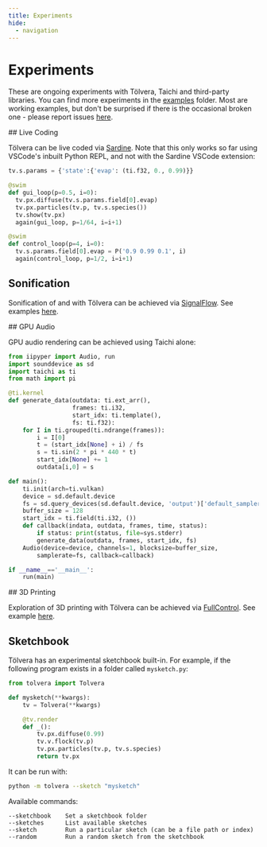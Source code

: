 ```yaml
---
title: Experiments
hide:
  - navigation
---
```


# Experiments

These are ongoing experiments with Tölvera, Taichi and third-party libraries.
You can find more experiments in the [examples](https://github.com/Intelligent-Instruments-Lab/iil-examples/tree/main/tolvera) folder.
Most are working examples, but don't be surprised if there is the occasional broken one - please report issues [here](https://github.com/Intelligent-Instruments-Lab/tolvera/issues).

## Live Coding

Tölvera can be live coded via [Sardine](https://sardine.raphaelforment.fr/).
Note that this only works so far using VSCode's inbuilt Python REPL, and not with the Sardine VSCode extension:

```py
tv.s.params = {'state':{'evap': (ti.f32, 0., 0.99)}}

@swim
def gui_loop(p=0.5, i=0):
  tv.px.diffuse(tv.s.params.field[0].evap)
  tv.px.particles(tv.p, tv.s.species())
  tv.show(tv.px)
  again(gui_loop, p=1/64, i=i+1)

@swim
def control_loop(p=4, i=0):
  tv.s.params.field[0].evap = P('0.9 0.99 0.1', i)
  again(control_loop, p=1/2, i=i+1)
```

## Sonification

Sonification of and with Tölvera can be achieved via [SignalFlow](https://signalflow.dev). See examples [here](https://github.com/Intelligent-Instruments-Lab/iil-examples/tree/main/tolvera/signalflow).

## GPU Audio

GPU audio rendering can be achieved using Taichi alone:

```py
from iipyper import Audio, run
import sounddevice as sd
import taichi as ti
from math import pi

@ti.kernel
def generate_data(outdata: ti.ext_arr(), 
                  frames: ti.i32, 
                  start_idx: ti.template(), 
                  fs: ti.f32):
    for I in ti.grouped(ti.ndrange(frames)):
        i = I[0]
        t = (start_idx[None] + i) / fs
        s = ti.sin(2 * pi * 440 * t)
        start_idx[None] += 1
        outdata[i,0] = s

def main():
    ti.init(arch=ti.vulkan)
    device = sd.default.device
    fs = sd.query_devices(sd.default.device, 'output')['default_samplerate']
    buffer_size = 128
    start_idx = ti.field(ti.i32, ())
    def callback(indata, outdata, frames, time, status):
        if status: print(status, file=sys.stderr)
        generate_data(outdata, frames, start_idx, fs)
    Audio(device=device, channels=1, blocksize=buffer_size,
        samplerate=fs, callback=callback)

if __name__=='__main__':
    run(main)
```

## 3D Printing

Exploration of 3D printing with Tölvera can be achieved via [FullControl](https://fullcontrol.xyz). See example [here](https://github.com/Intelligent-Instruments-Lab/iil-examples/tree/main/tolvera/3dprinting).

## Sketchbook

Tölvera has an experimental sketchbook built-in.
For example, if the following program exists in a folder called `mysketch.py`:

```py
from tolvera import Tolvera

def mysketch(**kwargs):
    tv = Tolvera(**kwargs)

    @tv.render
    def _():
        tv.px.diffuse(0.99)
        tv.v.flock(tv.p)
        tv.px.particles(tv.p, tv.s.species)
        return tv.px
```

It can be run with:

```sh
python -m tolvera --sketch "mysketch"
```

Available commands:

```
--sketchbook    Set a sketchbook folder
--sketches      List available sketches
--sketch        Run a particular sketch (can be a file path or index)
--random        Run a random sketch from the sketchbook
```

